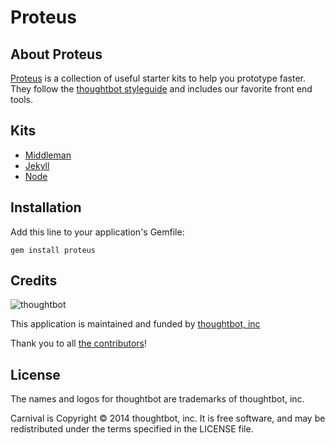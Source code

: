 # Proteus

## About Proteus
[Proteus](http://github.com/thoughtbot/proteus) is a collection of useful
starter kits to help you prototype faster. They follow the
[thoughtbot styleguide](https://github.com/thoughtbot/guides) and includes our
favorite front end tools.

## Kits
* [Middleman](http://github.com/thoughtbot/proteus-middleman)
* [Jekyll](http://github.com/thoughtbot/proteus-jekyll)
* [Node](http://github.com/thoughtbot/proteus-node)

## Installation

Add this line to your application's Gemfile:

```
gem install proteus
```

Credits
-------

![thoughtbot](http://thoughtbot.com/logo.png)

This application is maintained and funded by [thoughtbot, inc](http://thoughtbot.com/community)

Thank you to all [the contributors](https://github.com/thoughtbot/proteus-middleman/contributors)!

License
-------

The names and logos for thoughtbot are trademarks of thoughtbot, inc.

Carnival is Copyright © 2014 thoughtbot, inc. It is free software, and may be
redistributed under the terms specified in the LICENSE file.
